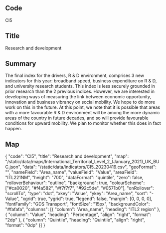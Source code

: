 ## Code
CI5

## Title
Research and development

## Summary
The final index for the drivers, R & D environment, comprises 3 new indicators for this year: broadband speed, business expenditure on R & D, and university research students. This index is less securely grounded in prior research than the 2 previous indices. However, we are interested in developing ways of measuring the link between economic opportunity, innovation and business vibrancy on social mobility. We hope to do more work on this in the future. At this point, we note that it is possible that areas with a more favourable R & D environment will be among the more dynamic areas of the country in future decades, and so will provide favourable conditions for upward mobility. We plan to monitor whether this does in fact happen.

## Map
{ "code": "CI5", "title": "Research and development", "map": "/static/data/maps/International_Territorial_Level_2_(January_2021)_UK_BUC.json", "data": "/static/data/indicators/CI5_20230419.csv", "geoFormat": "", "nameField": "Area_name", "valueField": "Value", "areaField": "ITL221NM", "height": "700", "dataFormat": "quintile", "zero": false, "rolloverBehaviour": "outline", "background": true, "colourScheme": ["#ca0020", "#f4a582", "#f7f7f7", "#92c5de", "#0571b0"], "onRollover": "scrollTo", "type": "dot", "xkey": "Value", "ykey": "Area_name", "sort": "-Value", "xgrid": true, "ygrid": true, "legend": false, "margin": [0, 0, 0, 0], "fontFamily": "GDS Transport", "fontSize": "15px", "backgroundColor": "#fafafa", "columns": [{ "column": "Area_name", "heading": "ITL2 region" }, { "column": "Value", "heading": "Percentage", "align": "right", "format": "2dp" }, { "column": "Quintile", "heading": "Quintile", "align": "right", "format": "0dp" }] }
